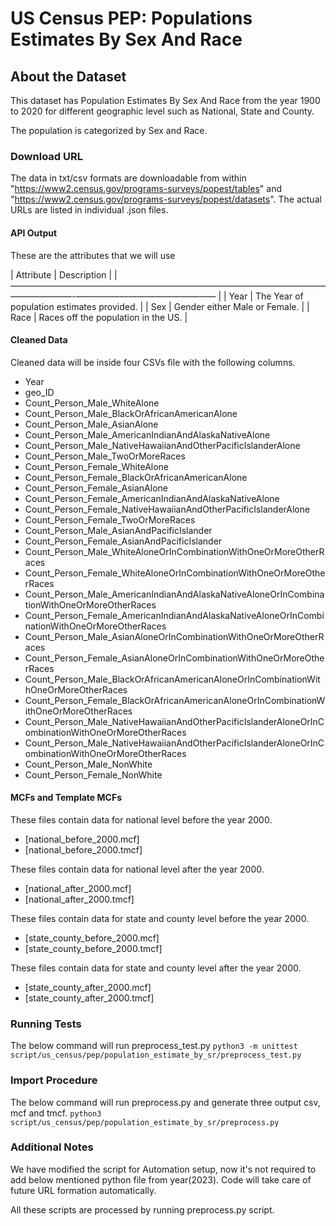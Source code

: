 # US Census PEP: Populations Estimates By Sex And Race

## About the Dataset
This dataset has Population Estimates By Sex And Race from the year 1900 to 2020 for different geographic level such as National, State and County.

The population is categorized by Sex and Race.

### Download URL
The data in txt/csv formats are downloadable from within "https://www2.census.gov/programs-surveys/popest/tables" and "https://www2.census.gov/programs-surveys/popest/datasets". The actual URLs are listed in 
individual .json files.


#### API Output
These are the attributes that we will use

| Attribute				| Description														|
|———————————————————————————————————————————-————————————————	|
| Year					| The Year of population estimates provided.						                               	|
| Sex					| Gender either Male or Female.											|
| Race					| Races off the population in the US.										|

#### Cleaned Data
Cleaned data will be inside four CSVs file with the following columns.

- Year
- geo_ID
- Count_Person_Male_WhiteAlone
- Count_Person_Male_BlackOrAfricanAmericanAlone
- Count_Person_Male_AsianAlone
- Count_Person_Male_AmericanIndianAndAlaskaNativeAlone
- Count_Person_Male_NativeHawaiianAndOtherPacificIslanderAlone
- Count_Person_Male_TwoOrMoreRaces
- Count_Person_Female_WhiteAlone
- Count_Person_Female_BlackOrAfricanAmericanAlone
- Count_Person_Female_AsianAlone
- Count_Person_Female_AmericanIndianAndAlaskaNativeAlone
- Count_Person_Female_NativeHawaiianAndOtherPacificIslanderAlone
- Count_Person_Female_TwoOrMoreRaces
- Count_Person_Male_AsianAndPacificIslander
- Count_Person_Female_AsianAndPacificIslander
- Count_Person_Male_WhiteAloneOrInCombinationWithOneOrMoreOtherRaces
- Count_Person_Female_WhiteAloneOrInCombinationWithOneOrMoreOtherRaces
- Count_Person_Male_AmericanIndianAndAlaskaNativeAloneOrInCombinationWithOneOrMoreOtherRaces
- Count_Person_Female_AmericanIndianAndAlaskaNativeAloneOrInCombinationWithOneOrMoreOtherRaces
- Count_Person_Male_AsianAloneOrInCombinationWithOneOrMoreOtherRaces
- Count_Person_Female_AsianAloneOrInCombinationWithOneOrMoreOtherRaces
- Count_Person_Male_BlackOrAfricanAmericanAloneOrInCombinationWithOneOrMoreOtherRaces
- Count_Person_Female_BlackOrAfricanAmericanAloneOrInCombinationWithOneOrMoreOtherRaces
- Count_Person_Male_NativeHawaiianAndOtherPacificIslanderAloneOrInCombinationWithOneOrMoreOtherRaces
- Count_Person_Male_NativeHawaiianAndOtherPacificIslanderAloneOrInCombinationWithOneOrMoreOtherRaces
- Count_Person_Male_NonWhite
- Count_Person_Female_NonWhite

#### MCFs and Template MCFs
These files contain data for national level before the year 2000.
- [national_before_2000.mcf]
- [national_before_2000.tmcf]

These files contain data for national level after the year 2000.
- [national_after_2000.mcf]
- [national_after_2000.tmcf]

These files contain data for state and county level before the year 2000.
- [state_county_before_2000.mcf]
- [state_county_before_2000.tmcf]

These files contain data for state and county level after the year 2000.
- [state_county_after_2000.mcf]
- [state_county_after_2000.tmcf]


### Running Tests
The below command will run preprocess_test.py `python3 -m unittest script/us_census/pep/population_estimate_by_sr/preprocess_test.py`

### Import Procedure
The below command will run preprocess.py and generate three output csv, mcf and tmcf.  `python3 script/us_census/pep/population_estimate_by_sr/preprocess.py`

### Additional Notes

We have modified the script for Automation setup, now it's not required to add below mentioned python file from year(2023). Code will take care of future URL formation automatically.

<!-- This import has seperate .py script for different year ranges. They are as follow:

1. county_1970_1979.py, county_1980_1989.py, county_1990_2000.py, county_2000_2009.py, county_2010_2020.py
- These scripts process as is data for County from year 1970 to 2020. Different python modules are written as schema changes across decades. 

2. state_1970_1979.py, state_1980_1990.py, state_1990_2000.py, state_2000_2010.py
- These scripts process as is data for State from year 1970 to 2000. Different python modules are written as schema changes across decades.

3. state_2010_2020.py 
- This script aggregates data from county level to state level from year 2010 to 2020 as the    intercensal files were not availabel for this year range at state level.

4. national_1900_1970.py, national_1980_1990.py, national_1990_2000.py, national_2000_2010.py
- These scripts process as is data for National from year 1900 to 2000. Different python modules are written as schema changes across decades.

5. national_2010_2020.py 
- This script aggregates data from  state level to national level from year 2010 to 2020 as the    intercensal files were not availabel for this year range at state level. -->

All these scripts are processed by running preprocess.py script.